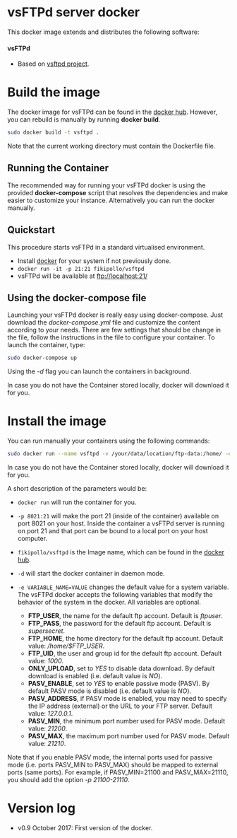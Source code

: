 vsFTPd server docker
===================

This docker image extends and distributes the following software:

#### vsFTPd

- Based on [vsftpd project](https://security.appspot.com/vsftpd.html).

# Build the image
The docker image for vsFTPd can be found in the [docker hub](https://hub.docker.com/r/fikipollo/vsftpd/). However, you can rebuild is manually by running **docker build**.

```sh
sudo docker build -t vsftpd .
```
Note that the current working directory must contain the Dockerfile file.

## Running the Container
The recommended way for running your vsFTPd docker is using the provided **docker-compose** script that resolves the dependencies and make easier to customize your instance. Alternatively you can run the docker manually.

## Quickstart

This procedure starts vsFTPd in a standard virtualised environment.

- Install [docker](https://docs.docker.com/engine/installation/) for your system if not previously done.
- `docker run -it -p 21:21 fikipollo/vsftpd`
- vsFTPd will be available at [ftp://localhost:21/](ftp://localhost:21/)

## Using the docker-compose file
Launching your vsFTPd docker is really easy using docker-compose. Just download the *docker-compose.yml* file and customize the content according to your needs. There are few settings that should be change in the file, follow the instructions in the file to configure your container.
To launch the container, type:
```sh
sudo docker-compose up
```
Using the *-d* flag you can launch the containers in background.

In case you do not have the Container stored locally, docker will download it for you.

# Install the image <a name="install" />
You can run manually your containers using the following commands:

```sh
sudo docker run --name vsftpd -v /your/data/location/ftp-data:/home/ -e FTP_USER=myftpuser -e FTP_PASS=supersecret -p 8021:21 -d fikipollo/vsftpd
```

In case you do not have the Container stored locally, docker will download it for you.

A short description of the parameters would be:
- `docker run` will run the container for you.

- `-p 8021:21` will make the port 21 (inside of the container) available on port 8021 on your host.
    Inside the container a vsFTPd server is running on port 21 and that port can be bound to a local port on your host computer.

- `fikipollo/vsftpd` is the Image name, which can be found in the [docker hub](https://hub.docker.com/r/fikipollo/vsftpd/).

- `-d` will start the docker container in daemon mode.

- `-e VARIABLE_NAME=VALUE` changes the default value for a system variable.
The vsFTPd docker accepts the following variables that modify the behavior of the system in the docker. All variables are optional.

    - **FTP_USER**, the name for the default ftp account. Default is _ftpuser_.
    - **FTP_PASS**, the password for the default ftp account. Default is _supersecret_.
    - **FTP_HOME**, the home directory for the default ftp account. Default value: _/home/$FTP_USER_.
    - **FTP_UID**, the user and group id for the default ftp account. Default value: _1000_.
    - **ONLY_UPLOAD**, set to _YES_ to disable data download. By default download is enabled (i.e. default value is _NO_).
    - **PASV_ENABLE**, set to _YES_ to enable passive mode (PASV). By default PASV mode is disabled (i.e. default value is _NO_).
    - **PASV_ADDRESS**, if PASV mode is enabled, you may need to specify the IP address (external) or the URL to your FTP server. Default value: _127.0.0.1_.
    - **PASV_MIN**, the minimum port number used for PASV mode. Default value: _21200_.
    - **PASV_MAX**, the maximum port number used for PASV mode. Default value: _21210_.

Note that if you enable PASV mode, the internal ports used for passive mode (i.e. ports PASV_MIN to PASV_MAX) should be mapped to external ports (same ports). For example, if PASV_MIN=21100 and PASV_MAX=21110, you should add the option _-p 21100-21110_.

# Version log
  - v0.9 October 2017: First version of the docker.
